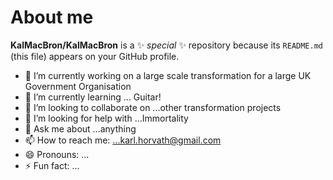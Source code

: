# About me


**KalMacBron/KalMacBron** is a ✨ _special_ ✨ repository because its `README.md` (this file) appears on your GitHub profile.

- 🔭 I’m currently working on a large scale transformation for a large UK Government Organisation 
- 🌱 I’m currently learning ... Guitar!
- 👯 I’m looking to collaborate on ...other transformation projects
- 🤔 I’m looking for help with ...Immortality
- 💬 Ask me about ...anything
- 📫 How to reach me: ...karl.horvath@gmail.com
- 😄 Pronouns: ...
- ⚡ Fun fact: ...
